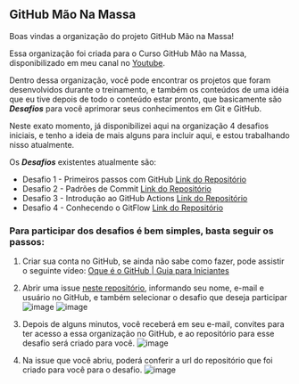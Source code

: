 ## GitHub Mão Na Massa

Boas vindas a organização do projeto GitHub Mão na Massa!

Essa organização foi criada para o Curso GitHub Mão na Massa, disponibilizado em meu canal no [Youtube](https://youtube.com/julioarruda).

Dentro dessa organização, você pode encontrar os projetos que foram desenvolvidos durante o treinamento, e também os conteúdos de uma idéia que eu tive depois de todo o conteúdo estar pronto, que basicamente são _**Desafios**_ para você aprimorar seus conhecimentos em Git e GitHub.

Neste exato momento, já disponibilizei aqui na organização 4 desafios iniciais, e tenho a ideia de mais alguns para incluir aqui, e estou trabalhando nisso atualmente.

Os _**Desafios**_ existentes atualmente são:

- Desafio 1 - Primeiros passos com GitHub [Link do Repositório](https://github.com/github-mao-na-massa/desafio-1)
- Desafio 2 - Padrões de Commit [Link do Repositório](https://github.com/github-mao-na-massa/desafio-2)
- Desafio 3 - Introdução ao GitHub Actions [Link do Repositório](https://github.com/github-mao-na-massa/desafio-3)
- Desafio 4 - Conhecendo o GitFlow [Link do Repositório](https://github.com/github-mao-na-massa/desafio-4)


### Para participar dos desafios é bem simples, basta seguir os passos:

1. Criar sua conta no GitHub, se ainda não sabe como fazer, pode assistir o seguinte vídeo: [Oque é o GitHub | Guia para Iniciantes](https://youtu.be/Hs8AUYoCItI?t=952)
2. Abrir uma issue [neste repositório](https://github.com/github-mao-na-massa/Participe), informando seu nome, e-mail e usuário no GitHub, e também selecionar o desafio que deseja participar
![image](https://user-images.githubusercontent.com/5204009/186952267-21fa60b8-3041-4f42-bcd7-b85d8e6555df.png)
![image](https://user-images.githubusercontent.com/5204009/186952347-d39bda7f-2c3f-4ccd-aa81-c82b3d9d4e46.png)

3. Depois de alguns minutos, você receberá em seu e-mail, convites para ter acesso a essa organização no GitHub, e ao repositório para esse desafio será criado para você.
![image](https://user-images.githubusercontent.com/5204009/186952508-b02e3153-2482-44c5-a364-29fbcfa7c23f.png)

4. Na issue que você abriu, poderá conferir a url do repositório que foi criado para você para o desafio.
![image](https://user-images.githubusercontent.com/5204009/186952766-131a2deb-07c6-4fc3-a860-11362194effd.png)

